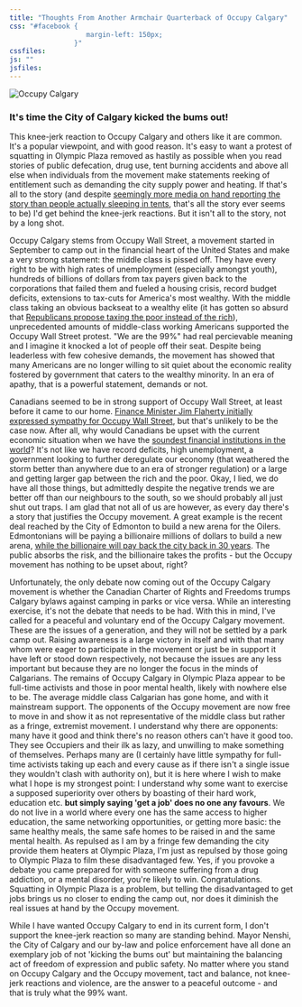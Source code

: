 ```yaml
---
title: "Thoughts From Another Armchair Quarterback of Occupy Calgary"
css: "#facebook {
                   margin-left: 150px;
                }"
cssfiles:
js: ""
jsfiles:
---
```

<div class="two quad"><img src="/file/post/20111116/occupy-calgary/occupy.png" alt="Occupy Calgary" />
<h3>It's time the City of Calgary kicked the bums out!</h3>
<p>This knee-jerk reaction to Occupy Calgary and others like it are common. It's a popular viewpoint, and with good reason. It's easy to want a protest of squatting in Olympic Plaza removed as hastily as possible when you read stories of public defecation, drug use, tent burning accidents and above all else when individuals from the movement make statements reeking of entitlement such as demanding the city supply power and heating. If that's all to the story (and despite <a href="http://blogs.calgaryherald.com/2011/11/08/the-results-are-in-the-answer-is-10/">seemingly more media on hand reporting the story than people actually sleeping in tents</a>, that's all the story ever seems to be) I'd get behind the knee-jerk reactions. But it isn't all to the story, not by a long shot.</p>
<p>Occupy Calgary stems from Occupy Wall Street, a movement started in September to camp out in the financial heart of the United States and make a very strong statement: the middle class is pissed off. They have every right to be with high rates of unemployment (especially amongst youth), hundreds of billions of dollars from tax payers given back to the corporations that failed them and fueled a housing crisis, record budget deficits, extensions to tax-cuts for America's most wealthy. With the middle class taking an obvious backseat to a wealthy elite (it has gotten so absurd that&nbsp;<a href="http://www.huffingtonpost.com/2011/10/30/tax-the-poor-conservative-plan-occupy-wall-street_n_1064685.html">Republicans propose taxing the poor instead of the rich</a>), unprecedented amounts of middle-class working Americans supported the Occupy Wall Street protest. "We are the 99%" had real percievable meaning and I imagine it knocked a lot of people off their seat. Despite being leaderless with few cohesive demands, the movement has showed that many Americans are no longer willing to sit quiet about the economic reality fostered by government that caters to the wealthy minority. In an era of apathy, that is a powerful statement, demands or not.</p>
<p>Canadians seemed to be in strong support of Occupy Wall Street, at least before it came to our home. <a href="http://www.vancouverobserver.com/world/canada/2011/10/13/finance-minister-sympathizes-occupywallst-protesters">Finance Minister Jim Flaherty initially expressed sympathy for Occupy Wall Street</a>, but that's unlikely to be the case now. After all, why would Canadians be upset with the current economic situation when we have the <a href="http://www.cba.ca/en/media-room/65-news-releases/536-good-news-for-all-canadians-world-economic-forum-again-ranks-canadas-banks-as-the-worlds-soundest-">soundest financial institutions in the world</a>? It's not like we have record deficits, high unemployment, a government looking to further deregulate our economy (that weathered the storm better than anywhere due to an era of stronger regulation) or a large and getting larger gap between the rich and the poor. Okay, I lied, we do have all those things, but admittedly despite the negative trends we are better off than our neighbours to the south, so we should probably all just shut out traps. I am glad that not all of us are however, as every day there's a story that justifies the Occupy movement. A great example is the recent deal reached by the City of Edmonton to build a new arena for the Oilers. Edmontonians will be paying a billionaire millions of dollars to build a new arena, <a href="http://daveberta.ca/2011/10/why-would-the-government-of-alberta-help-fund-the-proposed-katz-group-arena/">while the billionaire will pay back the city back in 30 years</a>. The public absorbs the risk, and the billionaire takes the profits - but the Occupy movement has nothing to be upset about, right?</p>
<p>Unfortunately, the only debate now coming out of the Occupy Calgary movement is whether the Canadian Charter of Rights and Freedoms trumps Calgary bylaws against camping in parks or vice versa. While an interesting exercise, it's not the debate that needs to be had. With this in mind, I've called for a peaceful and voluntary end of the Occupy Calgary movement. These are the issues of a generation, and they will not be settled by a park camp out. Raising awareness is a large victory in itself and with that many whom were eager to participate in the movement or just be in support it have left or stood down respectively, not because the issues are any less important but because they are no longer the focus in the minds of Calgarians. The remains of Occupy Calgary in Olympic Plaza appear to be full-time activists and those in poor mental health, likely with nowhere else to be. The average middle class Calgarian has gone home, and with it mainstream support. The opponents of the Occupy movement are now free to move in and show it as not representative of the middle class but rather as a fringe, extremist movement. I understand why there are opponents: many have it good and think there's no reason others can't have it good too. They see Occupiers and their ilk as lazy, and unwilling to make something of themselves. Perhaps many are (I certainly have little sympathy for full-time activists taking up each and every cause as if there isn't a single issue they wouldn't clash with authority on), but it is here where I wish to make what I hope is my strongest point: I understand why some want to exercise a supposed superiority over others by boasting of their hard work, education etc. <strong>but simply saying 'get a job' does no one any favours</strong>. We do not live in a world where every one has the same access to higher education, the same networking opportunities, or getting more basic: the same healthy meals, the same safe homes to be raised in and the same mental health. As repulsed as I am by a fringe few demanding the city provide them heaters at Olympic Plaza, I'm just as repulsed by those going to Olympic Plaza to film these disadvantaged few. Yes, if you provoke a debate you came prepared for with someone suffering from a drug addiction, or a mental disorder, you're likely to win. Congratulations. Squatting in Olympic Plaza is a problem, but telling the disadvantaged to get jobs brings us no closer to ending the camp out, nor does it diminish the real issues at hand by the Occupy movement.</p>
<p>While I have wanted Occupy Calgary to end in its current form, I don't support the knee-jerk reaction so many are standing behind. Mayor Nenshi, the City of Calgary and our by-law and police enforcement have all done an exemplary job of not 'kicking the bums out' but maintaining the balancing act of freedom of expression and public safety. No matter where you stand on Occupy Calgary and the Occupy movement, tact and balance, not knee-jerk reactions and violence, are the answer to a peaceful outcome - and that is truly what the 99% want.</p>
<p>&nbsp;</p>
</div>